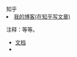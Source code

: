 
<head>
<link rel="icon" href="https://sanmingxuedi.github.io/index.html/favicon.ico" type="image/X-icon>
</head>
<p>Hello 大家好</p>
<p>我是游雪香，这是我的个人网站。 </p>
<p>很高兴你来到这里, 你可以在以下的网站找到我</p>

<ul>
  <li> <a href="https://www.zhihu.com/people/suosuosheng">知乎</a> </li>
  <li> <a href="http://blog.sina.cn/dpool/blog/newblog/mblog/controllers/user.php?uid=5839231207">我的博客(在知乎写文章)</a> </li>
</ul>
<p>注释：等等。</p>

<ul>
  <li> <a href="https://sanmingxuedi.github.io/index.html/pageone/qwer.txt">文档</a> <li>
</ul>
